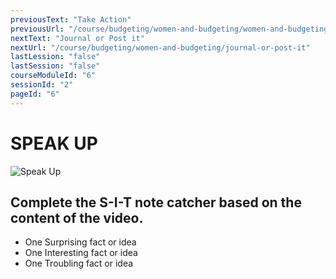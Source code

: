 ```yaml
---
previousText: "Take Action"
previousUrl: "/course/budgeting/women-and-budgeting/women-and-budgeting"
nextText: "Journal or Post it"
nextUrl: "/course/budgeting/women-and-budgeting/journal-or-post-it"
lastLession: "false"
lastSession: "false"
courseModuleId: "6"
sessionId: "2"
pageId: "6"
---
```



# SPEAK UP

![Speak Up](/assets/img/lets-talk-about-it.png)


## Complete the S-I-T note catcher based on the content of the video.

- One Surprising fact or idea
- One Interesting fact or idea
- One Troubling fact or idea

